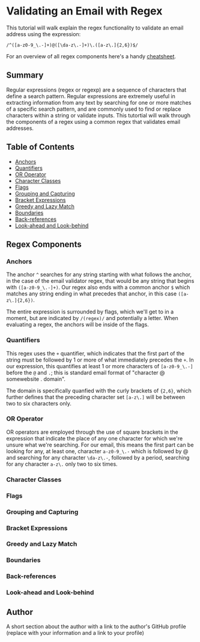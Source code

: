 # Validating an Email with Regex

This tutorial will walk explain the regex functionality to validate an email address using the expression: 

`/^([a-z0-9_\.-]+)@([\da-z\.-]+)\.([a-z\.]{2,6})$/`

For an overview of all regex components here's a handy [cheatsheet](https://medium.com/factory-mind/regex-tutorial-a-simple-cheatsheet-by-examples-649dc1c3f285). 


## Summary

Regular expressions (regex or regexp) are a sequence of characters that define a search pattern. Regular expressions are extremely useful in extracting information from any text by searching for one or more matches of a specific search pattern, and are commonly used to find or replace characters within a string or validate inputs. This tutortial will walk through the components of a regex using a common regex that validates email addresses.

## Table of Contents

- [Anchors](#anchors)
- [Quantifiers](#quantifiers)
- [OR Operator](#or-operator)
- [Character Classes](#character-classes)
- [Flags](#flags)
- [Grouping and Capturing](#grouping-and-capturing)
- [Bracket Expressions](#bracket-expressions)
- [Greedy and Lazy Match](#greedy-and-lazy-match)
- [Boundaries](#boundaries)
- [Back-references](#back-references)
- [Look-ahead and Look-behind](#look-ahead-and-look-behind)

## Regex Components

### Anchors
The anchor `^` searches for any string starting with what follows the anchor, in the case of the email validator regex, that would be any string that begins with `([a-z0-9_\.-]+)`. Our regex also ends with a common anchor `$` which matches any string ending in what precedes that anchor, in this case `([a-z\.]{2,6})`.

The entire expression is surrounded by flags, which we'll get to in a moment, but are indicated by `/(regex)/` and potentially a letter. When evaluating a regex, the anchors will be inside of the flags.

### Quantifiers

This regex uses the `+` quantifier, which indicates that the first part of the string must be followed by 1 or more of what immediately precedes the `+`. In our expression, this quantifies at least 1 or more characters of `[a-z0-9_\.-]` before the `@` and `.`; this is standard email format of "character @ somewebsite . domain". 

The domain is specifically quanfied with the curly brackets of `{2,6}`, which further defines that the  preceding character set `[a-z\.]` will be between two to six characters only.

### OR Operator

OR operators are employed through the use of square brackets in the expression that indicate the place of any one character for which we're unsure what we're searching. For our email, this means the first part can be looking for any, at least one, character `a-z0-9_\.-` which is followed by @ and searching for any character `\da-z\.-`, followed by a period, searching for any character `a-z\.` only two to six times.

### Character Classes



### Flags

### Grouping and Capturing

### Bracket Expressions

### Greedy and Lazy Match

### Boundaries

### Back-references

### Look-ahead and Look-behind

## Author

A short section about the author with a link to the author's GitHub profile (replace with your information and a link to your profile)